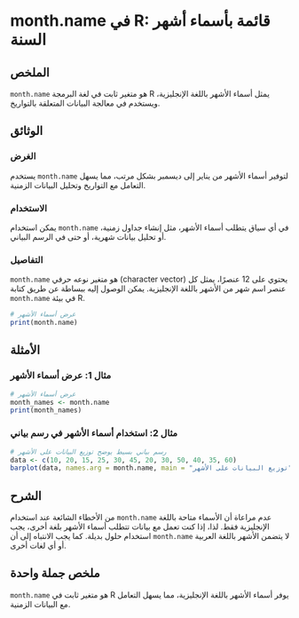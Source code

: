 <!--
Meta Description: # month.name في R: قائمة بأسماء أشهر السنة ## الملخص `month.name` هو متغير ثابت في لغة البرمجة R يمثل أسماء الأشهر باللغة الإنجليزية، ويستخدم في معالج...
Meta Keywords: الأشهر, month, name, أسماء, باللغة
-->

# month.name في R: قائمة بأسماء أشهر السنة

## الملخص
`month.name` هو متغير ثابت في لغة البرمجة R يمثل أسماء الأشهر باللغة الإنجليزية، ويستخدم في معالجة البيانات المتعلقة بالتواريخ.

## الوثائق
### الغرض
يستخدم `month.name` لتوفير أسماء الأشهر من يناير إلى ديسمبر بشكل مرتب، مما يسهل التعامل مع التواريخ وتحليل البيانات الزمنية.

### الاستخدام
يمكن استخدام `month.name` في أي سياق يتطلب أسماء الأشهر، مثل إنشاء جداول زمنية، أو تحليل بيانات شهرية، أو حتى في الرسم البياني.

### التفاصيل
`month.name` هو متغير نوعه حرفي (character vector) يحتوي على 12 عنصرًا، يمثل كل عنصر اسم شهر من الأشهر باللغة الإنجليزية. يمكن الوصول إليه ببساطة عن طريق كتابة `month.name` في بيئة R.

```R
# عرض أسماء الأشهر
print(month.name)
```

## الأمثلة
### مثال 1: عرض أسماء الأشهر
```R
# عرض أسماء الأشهر
month_names <- month.name
print(month_names)
```

### مثال 2: استخدام أسماء الأشهر في رسم بياني
```R
# رسم بياني بسيط يوضح توزيع البيانات على الأشهر
data <- c(10, 20, 15, 25, 30, 45, 20, 30, 50, 40, 35, 60)
barplot(data, names.arg = month.name, main = "توزيع البيانات على الأشهر", xlab = "الأشهر", ylab = "القيم")
```

## الشرح
من الأخطاء الشائعة عند استخدام `month.name` عدم مراعاة أن الأسماء متاحة باللغة الإنجليزية فقط. لذا، إذا كنت تعمل مع بيانات تتطلب أسماء الأشهر بلغة أخرى، يجب استخدام حلول بديلة. كما يجب الانتباه إلى أن `month.name` لا يتضمن الأشهر باللغة العربية أو أي لغات أخرى.

## ملخص جملة واحدة
`month.name` هو متغير ثابت في R يوفر أسماء الأشهر باللغة الإنجليزية، مما يسهل التعامل مع البيانات الزمنية.